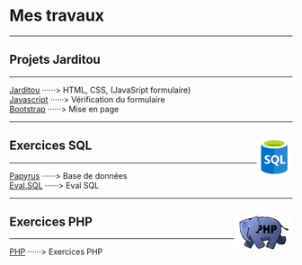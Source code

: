 # Mes travaux
---
## Projets Jarditou
___

[Jarditou](Accueil.html) ······> HTML, CSS, (JavaSript formulaire)  
[Javascript](https://github.com/Leiars/Javascriptest/index.html) ······> Vérification du formulaire  
[Bootstrap](https://github.com/Leiars/jarditou_bootstrap/index.html) ······> Mise en page 


---
## Exercices SQL <img align="right" src="src/img/SQL.png" alt="homepage" title="Struured Query Language" widht="auto" height="64px">
___

[Papyrus](https://github.com/Leiars/papyrus) ······> Base de données  
[Eval.SQL](https://github.com/Leiars/eval_sql) ······> Eval SQL  

---
## Exercices PHP <img align="right" src="src/img/php_anim.jpg" alt="PHP" title="PHP" widht="auto" height="64px">
___

[PHP](https://github.com/Leiars/php) ······> Exercices PHP